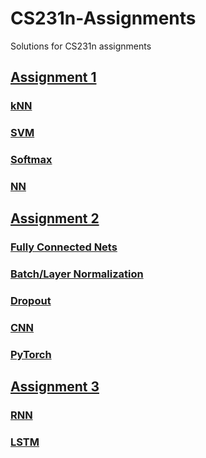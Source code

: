 # CS231n-Assignments
Solutions for CS231n assignments

## [Assignment 1](https://github.com/Evraa/CS231n-Assignments/tree/master/assignment1)

### [kNN](https://github.com/Evraa/CS231n-Assignments/blob/master/assignment1/knn.ipynb)

### [SVM](https://github.com/Evraa/CS231n-Assignments/blob/master/assignment1/svm.ipynb)

### [Softmax](https://github.com/Evraa/CS231n-Assignments/blob/master/assignment1/softmax.ipynb)

### [NN](https://github.com/Evraa/CS231n-Assignments/blob/master/assignment1/two_layer_net.ipynb)

## [Assignment 2](https://github.com/Evraa/CS231n-Assignments/tree/master/assignment2)

### [Fully Connected Nets](https://github.com/Evraa/CS231n-Assignments/blob/master/assignment2/FullyConnectedNets.ipynb)

### [Batch/Layer Normalization](https://github.com/Evraa/CS231n-Assignments/blob/master/assignment2/BatchNormalization.ipynb)

### [Dropout](https://github.com/Evraa/CS231n-Assignments/blob/master/assignment2/Dropout.ipynb)

### [CNN](https://github.com/Evraa/CS231n-Assignments/blob/master/assignment2/ConvolutionalNetworks.ipynb)

### [PyTorch](https://github.com/Evraa/CS231n-Assignments/blob/master/assignment2/PyTorch.ipynb)

## [Assignment 3](https://github.com/Evraa/CS231n-Assignments/tree/master/assignment3)

### [RNN](https://github.com/Evraa/CS231n-Assignments/blob/master/assignment3/RNN_Captioning.ipynb)

### [LSTM](https://github.com/Evraa/CS231n-Assignments/blob/master/assignment3/LSTM_Captioning.ipynb)
